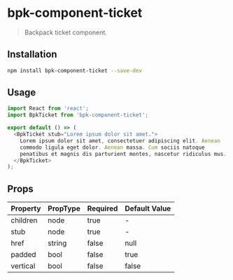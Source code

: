 # bpk-component-ticket

> Backpack ticket component.

## Installation

```sh
npm install bpk-component-ticket --save-dev
```

## Usage

```js
import React from 'react';
import BpkTicket from 'bpk-component-ticket';

export default () => (
  <BpkTicket stub="Lorem ipsum dolor sit amet.">
    Lorem ipsum dolor sit amet, consectetuer adipiscing elit. Aenean
    commodo ligula eget dolor. Aenean massa. Cum sociis natoque
    penatibus et magnis dis parturient montes, nascetur ridiculus mus.
  </BpkTicket>
);
```

## Props

| Property  | PropType | Required | Default Value |
| --------- | -------- | -------- | ------------- |
| children  | node     | true     | -             |
| stub      | node     | true     | -             |
| href      | string   | false    | null          |
| padded    | bool     | false    | true          |
| vertical  | bool     | false    | false         |

